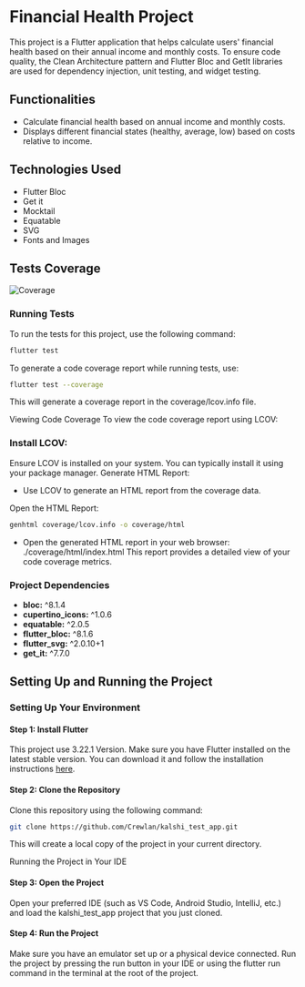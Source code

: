 # Financial Health Project

This project is a Flutter application that helps calculate users' financial health based on their annual income and monthly costs. To ensure code quality, the Clean Architecture pattern and Flutter Bloc and GetIt libraries are used for dependency injection, unit testing, and widget testing.

## Functionalities

- Calculate financial health based on annual income and monthly costs.
- Displays different financial states (healthy, average, low) based on costs relative to income.

## Technologies Used

- Flutter Bloc
- Get it
- Mocktail
- Equatable
- SVG
- Fonts and Images

## Tests Coverage
![Coverage](https://drive.google.com/uc?id=19jpM3Hz6pmvugyo4u5Mz52K5MytQ2ZLs)

### Running Tests
To run the tests for this project, use the following command:

```bash
flutter test
```
To generate a code coverage report while running tests, use:

```bash
flutter test --coverage
```
This will generate a coverage report in the coverage/lcov.info file.

Viewing Code Coverage
To view the code coverage report using LCOV:

### Install LCOV:

Ensure LCOV is installed on your system. You can typically install it using your package manager.
Generate HTML Report:

- Use LCOV to generate an HTML report from the coverage data.

Open the HTML Report:
```bash
genhtml coverage/lcov.info -o coverage/html
````
- Open the generated HTML report in your web browser:
./coverage/html/index.html
This report provides a detailed view of your code coverage metrics.

### Project Dependencies

- **bloc:** ^8.1.4
- **cupertino_icons:** ^1.0.6
- **equatable:** ^2.0.5
- **flutter_bloc:** ^8.1.6
- **flutter_svg:** ^2.0.10+1
- **get_it:** ^7.7.0

## Setting Up and Running the Project

### Setting Up Your Environment

#### Step 1: Install Flutter

This project use 3.22.1 Version.
Make sure you have Flutter installed on the latest stable version. You can download it and follow the installation instructions [here](https://flutter.dev/docs/get-started/install).

#### Step 2: Clone the Repository

Clone this repository using the following command:

```bash
git clone https://github.com/Crewlan/kalshi_test_app.git

```
This will create a local copy of the project in your current directory.

Running the Project in Your IDE
#### Step 3: Open the Project
Open your preferred IDE (such as VS Code, Android Studio, IntelliJ, etc.) and load the kalshi_test_app project that you just cloned.

#### Step 4: Run the Project
Make sure you have an emulator set up or a physical device connected.
Run the project by pressing the run button in your IDE or using the flutter run command in the terminal at the root of the project.

